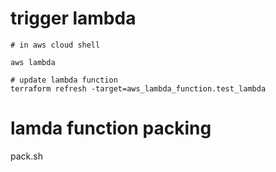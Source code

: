 
# trigger lambda

```shell
# in aws cloud shell
```

```shell
aws lambda

# update lambda function
terraform refresh -target=aws_lambda_function.test_lambda
```

# lamda function packing 

pack.sh